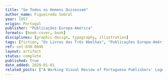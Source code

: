 ```yaml
---
title: "Se Todos os Homens Quisessem"
author_name: Figueiredo Sobral
year: 1957
origin: Portugal
publisher: "Publicações Europa-América"
formats: [book-cover, book]
disciplines: [graphic-design, typography, illustration]
tags: [fiction, "Os Livros das Três Abelhas", "Publicações Europa-América", brown, blue, illustration]
ref: sol-030-0046
layout: artifact
status: complete
published: true
date_added: 2020-01-01
related_posts: ["A Working Visual Review of Portuguese Publishers' Logos"]
---
```

